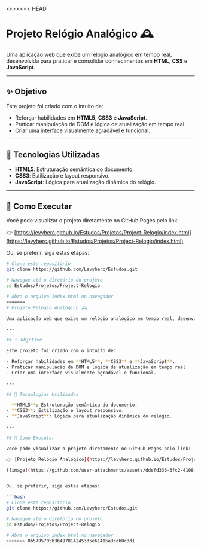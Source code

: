 <<<<<<< HEAD
# Projeto Relógio Analógico 🕰️

Uma aplicação web que exibe um relógio analógico em tempo real, desenvolvida para praticar e consolidar conhecimentos em **HTML**, **CSS** e **JavaScript**.

---

## ✨ Objetivo

Este projeto foi criado com o intuito de:

- Reforçar habilidades em **HTML5**, **CSS3** e **JavaScript**.
- Praticar manipulação de DOM e lógica de atualização em tempo real.
- Criar uma interface visualmente agradável e funcional.

---

## 🧰 Tecnologias Utilizadas

- **HTML5**: Estruturação semântica do documento.
- **CSS3**: Estilização e layout responsivo.
- **JavaScript**: Lógica para atualização dinâmica do relógio.

---

## 🚀 Como Executar

Você pode visualizar o projeto diretamente no GitHub Pages pelo link:

👉 [https://levyherc.github.io/Estudos/Projetos/Project-Relogio/index.html](https://levyherc.github.io/Estudos/Projetos/Project-Relogio/index.html)

Ou, se preferir, siga estas etapas:

```bash
# Clone este repositório
git clone https://github.com/Levyherc/Estudos.git

# Navegue até o diretório do projeto
cd Estudos/Projetos/Project-Relogio

# Abra o arquivo index.html no navegador
=======
# Projeto Relógio Analógico 🕰️

Uma aplicação web que exibe um relógio analógico em tempo real, desenvolvida para praticar e consolidar conhecimentos em **HTML**, **CSS** e **JavaScript**.

---

## ✨ Objetivo

Este projeto foi criado com o intuito de:

- Reforçar habilidades em **HTML5**, **CSS3** e **JavaScript**.
- Praticar manipulação de DOM e lógica de atualização em tempo real.
- Criar uma interface visualmente agradável e funcional.

---

## 🧰 Tecnologias Utilizadas

- **HTML5**: Estruturação semântica do documento.
- **CSS3**: Estilização e layout responsivo.
- **JavaScript**: Lógica para atualização dinâmica do relógio.

---

## 🚀 Como Executar

Você pode visualizar o projeto diretamente no GitHub Pages pelo link:

👉 [Projeto Relógio Analógico](https://levyherc.github.io/Estudos/Projetos/Project-Relogio/index.html)

![image](https://github.com/user-attachments/assets/ddefd336-3fc2-4108-ad9f-7c8d18ab4501)


Ou, se preferir, siga estas etapas:

```bash
# Clone este repositório
git clone https://github.com/Levyherc/Estudos.git

# Navegue até o diretório do projeto
cd Estudos/Projetos/Project-Relogio

# Abra o arquivo index.html no navegador
>>>>>>> 8b5795705b3b497814245335e61415a3cdb0c3d1
